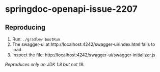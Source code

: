 # springdoc-openapi-issue-2207

## Reproducing

1. Run: `./gradlew bootRun`
2. The swagger-ui at http://localhost:4242/swagger-ui/index.html fails to load.
3. Inspect the file: http://localhost:4242/swagger-ui/swagger-initializer.js

*Reproduces only on JDK 1.8 but not 18.* 
